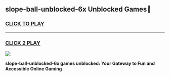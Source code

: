 
## slope-ball-unblocked-6x Unblocked Games👋
<h3>
<a href="https://news.freeplayer.one?title=slope-ball-unblocked-6x&ref=16F">CLICK TO PLAY</a></h3>
<hr>

<h3>
<a href="https://news.freeplayer.one?title=slope-ball-unblocked-6x&ref=16F">CLICK 2 PLAY</a>
  
</h3>

<a href="https://news.freeplayer.one?title=slope-ball-unblocked-6x&ref=16F/"><img src="https://clearcache.store/games.png"></a>


**slope-ball-unblocked-6x games unblocked: Your Gateway to Fun and Accessible Online Gaming**
